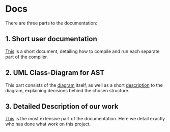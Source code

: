 # Docs

There are three parts to the documentation:

## 1. Short user documentation

[This](./User-Doc.md) is a short document, detailing how to compile and run each separate part of the compiler.

## 2. UML Class-Diagram for AST

This part consists of the [diagram](./AST-Klassendiagramm.png) itself, as well as a short [description](./Notizen%20zum%20AST.md) to the diagram, explaining decisions behind the chosen structure.

## 3. Detailed Description of our work

[This](./Project-Doc.md) is the most extensive part of the documentation. Here we detail exactly who has done what work on this project.

